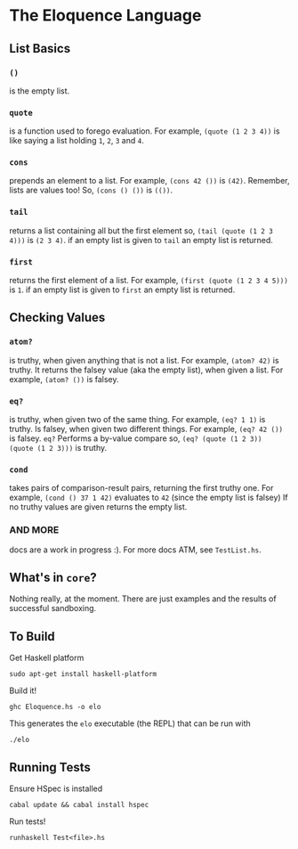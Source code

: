 # The Eloquence Language
## List Basics
### `()`
is the empty list.
### `quote`
is a function used to forego evaluation.
For example, `(quote (1 2 3 4))`
is like saying a list holding `1`, `2`, `3` and `4`.
### `cons`
prepends an element to a list.
For example, `(cons 42 ())`
is `(42)`.
Remember, lists are values too!
So, `(cons () ())`
is `(())`.
### `tail`
returns a list containing all but the first element
so, `(tail (quote (1 2 3 4)))`
is `(2 3 4)`.
if an empty list is given to `tail`
an empty list is returned.
### `first`
returns the first element of a list.
For example, `(first (quote (1 2 3 4 5)))`
is `1`.
if an empty list is given to `first`
an empty list is returned.
## Checking Values
### `atom?`
is truthy, when given anything that is not a list.
For example, `(atom? 42)`
is truthy.
It returns the falsey value (aka the empty list), when given a list.
For example, `(atom? ())`
is falsey.
### `eq?`
is truthy, when given two of the same thing.
For example, `(eq? 1 1)`
is truthy.
Is falsey, when given two different things.
For example, `(eq? 42 ())`
is falsey.
`eq?` Performs a by-value compare
so, `(eq? (quote (1 2 3)) (quote (1 2 3)))`
is truthy.
### `cond`
takes pairs of comparison-result pairs, returning the first truthy one.
For example, `(cond () 37 1 42)`
evaluates to `42` (since the empty list is falsey)
If no truthy values are given
returns the empty list.
### AND MORE
docs are a work in progress :). For more docs ATM, see `TestList.hs`.

## What's in `core`?
Nothing really, at the moment. There are just examples and the results of successful sandboxing.

## To Build
Get Haskell platform
```
sudo apt-get install haskell-platform
```

Build it!
```
ghc Eloquence.hs -o elo
```

This generates the `elo` executable (the REPL) that can be run with
```
./elo
```

## Running Tests
Ensure HSpec is installed
```
cabal update && cabal install hspec
```

Run tests!
```
runhaskell Test<file>.hs
```
